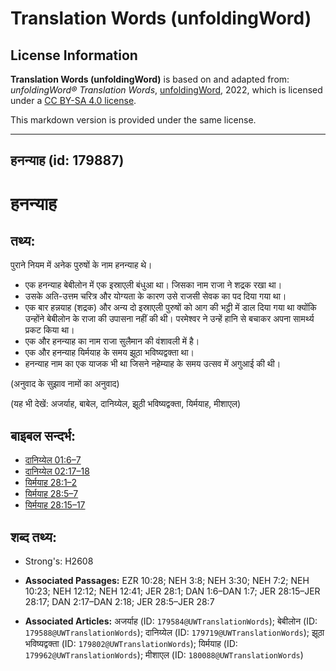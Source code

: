 # Translation Words (unfoldingWord)

## License Information

**Translation Words (unfoldingWord)** is based on and adapted from: _unfoldingWord® Translation Words_, [unfoldingWord](https://unfoldingword.org/utw), 2022, which is licensed under a [CC BY-SA 4.0 license](https://creativecommons.org/licenses/by-sa/4.0/legalcode.en).

This markdown version is provided under the same license.



--------------------------------

## हनन्याह (id: 179887)

हनन्याह
=======

तथ्य:
-----

पुराने नियम में अनेक पुरुषों के नाम हनन्याह थे।

* एक हनन्याह बेबीलोन में एक इस्राएली बंधुआ था। जिसका नाम राजा ने शद्रक रखा था।
* उसके अति\-उत्तम चरित्र और योग्यता के कारण उसे राजसी सेवक का पद दिया गया था।
* एक बार हन्नयाह (शद्रक) और अन्य दो इस्राएली पुरुषों को आग की भट्ठी में डाल दिया गया था क्योंकि उन्होंने बेबीलोन के राजा की उपासना नहीं की थी। परमेश्वर ने उन्हें हानि से बचाकर अपना सामर्थ्य प्रकट किया था।
* एक और हनन्याह का नाम राजा सुलैमान की वंशावली में है।
* एक और हनन्याह यिर्मयाह के समय झूठा भविष्यद्वक्ता था।
* हनन्याह नाम का एक याजक भी था जिसने नहेम्याह के समय उत्सव में अगुआई की थी।

(अनुवाद के सुझाव नामों का अनुवाद)

(यह भी देखें: अजर्याह, बाबेल, दानिय्येल, झूठी भविष्यद्वक्ता, यिर्मयाह, मीशाएल)

बाइबल सन्दर्भ:
--------------

* [दानिय्येल 01:6–7](https://ref.ly/Dan1:6-Dan1:7)
* [दानिय्येल 02:17–18](https://ref.ly/Dan2:17-Dan2:18)
* [यिर्मयाह 28:1–2](https://ref.ly/Jer28:1-Jer28:2)
* [यिर्मयाह 28:5–7](https://ref.ly/Jer28:5-Jer28:7)
* [यिर्मयाह 28:15–17](https://ref.ly/Jer28:15-Jer28:17)

शब्द तथ्य:
----------

* Strong's: H2608

* **Associated Passages:** EZR 10:28; NEH 3:8; NEH 3:30; NEH 7:2; NEH 10:23; NEH 12:12; NEH 12:41; JER 28:1; DAN 1:6–DAN 1:7; JER 28:15–JER 28:17; DAN 2:17–DAN 2:18; JER 28:5–JER 28:7
* **Associated Articles:** अजर्याह (ID: `179584@UWTranslationWords`); बेबीलोन (ID: `179588@UWTranslationWords`); दानिय्येल (ID: `179719@UWTranslationWords`); झूठा भविष्यद्वक्ता (ID: `179802@UWTranslationWords`); यिर्मयाह (ID: `179962@UWTranslationWords`); मीशाएल (ID: `180088@UWTranslationWords`)

